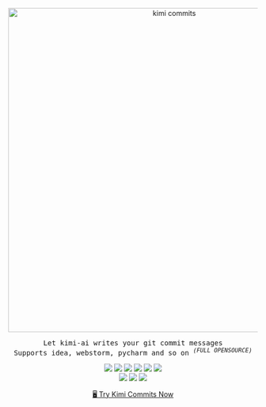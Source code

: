 <a name="readme-top"></a>

<div align="center">
<a href="https://gitmaya.com" target="_blank" style="display: block" align="center">
  <picture>
    <source media="(prefers-color-scheme: dark)" srcset="https://github.com/ConnectAI-E/GitMaya/assets/50035229/85cc75d7-0b2a-46bf-9dfc-fca95198990c" width="655" height="auto">
    <img alt="kimi commits" src="https://github.com/ConnectAI-E/GitMaya/assets/50035229/c554f01c-85fb-420e-8c28-a6fd64899bb8" width="655" height="auto">
  </picture>
</a>
<p align='center'>
  <samp>Let kimi-ai writes your git commit messages</samp>
<br/>
 <samp>Supports idea, webstorm, pycharm and so on <sup><em>(FULL OPENSOURCE)</em></sup></samp>
</p>

<!-- SHIELD GROUP -->
[![][github-logo-shield]][github-logo-link]
[![][github-contributors-shield]][github-contributors-link]
[![][github-forks-shield]][github-forks-link]
[![][github-stars-shield]][github-stars-link]
[![][github-issues-shield]][github-issues-link]
[![][github-action-shield]][github-action-link]
<br/>
[![][idea-plugin-rate-shield]][idea-plugin-link]
[![][idea-plugin-download-shield]][idea-plugin-link]
[![][idea-plugin-version-shield]][idea-plugin-link]

</div>

<p align="center">
    <a href="https://gitmaya.com">🖥 Try Kimi Commits Now </a>
</p>


<!-- LINK GROUP -->
[github-logo-shield]: https://img.shields.io/badge/kimi_commits-enabled?style=flat-square&logo=github&color=F9DC4E&logoColor=D9E0EE&labelColor=302D41
[github-logo-link]: https://github.com/connectai-e/kimi-commits-intellij
[github-contributors-link]: https://github.com/connectai-e/kimi-commits-intellij/graphs/contributors
[github-contributors-shield]: https://img.shields.io/github/contributors/connectai-e/kimi-commits-intellij?color=c4f042&labelColor=black&style=flat-square
[github-forks-link]: https://github.com/connectai-e/kimi-commits-intellij/network/members
[github-forks-shield]: https://img.shields.io/github/forks/connectai-e/kimi-commits-intellij?color=8ae8ff&labelColor=black&style=flat-square
[github-issues-link]: https://github.com/connectai-e/kimi-commits-intellij/issues
[github-issues-shield]: https://img.shields.io/github/issues/connectai-e/kimi-commits-intellij?color=ff80eb&labelColor=black&style=flat-square
[github-stars-link]: https://github.com/connectai-e/kimi-commits-intellij/network/stargazers
[github-stars-shield]: https://img.shields.io/github/stars/connectai-e/kimi-commits-intellij?color=ffcb47&labelColor=black&style=flat-square
[github-action-shield]:https://img.shields.io/endpoint.svg?url=https%3A%2F%2Factions-badge.atrox.dev%2Fconnectai-e%2Fkimi-commits-intellij%2Fbadge%3Fref%3Dmain&style=flat-square
[github-action-link]:https://actions-badge.atrox.dev/connectai-e/kimi-commits-intellij/goto?ref=main
[idea-plugin-rate-shield]:https://img.shields.io/jetbrains/plugin/r/rating/23629?color=ffcb47&labelColor=black&style=flat-square
[idea-plugin-download-shield]:https://img.shields.io/jetbrains/plugin/d/23629?color=ffcb47&labelColor=black&style=flat-square
[idea-plugin-version-shield]:https://img.shields.io/jetbrains/plugin/v/23629?color=ffcb47&labelColor=black&style=flat-square
[idea-plugin-link]:https://plugins.jetbrains.com/plugin/23629-kimi-commits